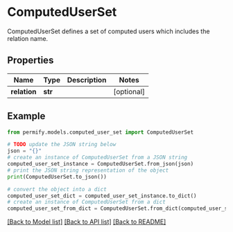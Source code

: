 # ComputedUserSet

ComputedUserSet defines a set of computed users which includes the relation name.

## Properties

Name | Type | Description | Notes
------------ | ------------- | ------------- | -------------
**relation** | **str** |  | [optional] 

## Example

```python
from permify.models.computed_user_set import ComputedUserSet

# TODO update the JSON string below
json = "{}"
# create an instance of ComputedUserSet from a JSON string
computed_user_set_instance = ComputedUserSet.from_json(json)
# print the JSON string representation of the object
print(ComputedUserSet.to_json())

# convert the object into a dict
computed_user_set_dict = computed_user_set_instance.to_dict()
# create an instance of ComputedUserSet from a dict
computed_user_set_from_dict = ComputedUserSet.from_dict(computed_user_set_dict)
```
[[Back to Model list]](../README.md#documentation-for-models) [[Back to API list]](../README.md#documentation-for-api-endpoints) [[Back to README]](../README.md)


